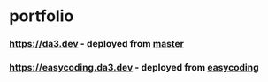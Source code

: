 # portfolio

### https://da3.dev - deployed from [master](https://github.com/dadadadev/portfolio)

### https://easycoding.da3.dev - deployed from [easycoding](https://github.com/dadadadev/portfolio/tree/easycoding)

